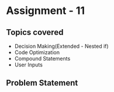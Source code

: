 # Assignment - 11

## Topics covered

- Decision Making(Extended - Nested if)
- Code Optimization
- Compound Statements
- User Inputs


## Problem Statement

